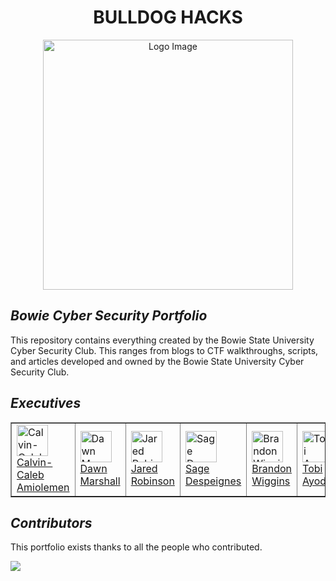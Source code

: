 <h1 align="center">BULLDOG HACKS</h1>

<div align="center">
  <img src="https://github.com/user-attachments/assets/c2251d29-40c6-45f4-af5c-0d46f5f04a10" alt="Logo Image" width="400"/>
</div>

<h2 align="left"><i>Bowie Cyber Security Portfolio</i></h3>
This repository contains everything created by the Bowie State University Cyber Security Club. This ranges from blogs to CTF walkthroughs, scripts, and articles developed and owned by the Bowie State University Cyber Security Club.

<h2 align="left"><i>Executives</i></h3>
<table border="1">
  <tr>
    <td><img src="profile_picture_url" alt="Calvin-Caleb Amiolemen" style="width:50px;height:50px;">
        <br><a href="https://www.linkedin.com/in/calvincaleb/">Calvin-Caleb Amiolemen</a></td>
    <td><img src="profile_picture_url" alt="Dawn Marshall" style="width:50px;height:50px;">
        <br><a href="https://www.linkedin.com/in/dawnmarshall00/">Dawn Marshall</a></td>
    <td><img src="profile_picture_url" alt="Jared Robinson" style="width:50px;height:50px;">
        <br><a href="https://www.linkedin.com/in/jared-robinson1/">Jared Robinson</a></td>
    <td><img src="profile_picture_url" alt="Sage Despeignes" style="width:50px;height:50px;">
        <br><a href="https://www.linkedin.com/in/sage-despeignes/">Sage Despeignes</a></td>
    <td><img src="profile_picture_url" alt="Brandon Wiggins" style="width:50px;height:50px;">
        <br><a href="https://www.linkedin.com/in/brandon-wiggins-812701193/">Brandon Wiggins</a></td>
    <td><img src="profile_picture_url" alt="Tobi Ayodeji" style="width:50px;height:50px;">
        <br><a href="https://www.linkedin.com/in/tobi-ayodeji-9abb51265/">Tobi Ayodeji</a></td>
  </tr>
</table>


<h2 align="left"><i>Contributors</i></h3>
<p>This portfolio exists thanks to all the people who contributed.</p>
<a href="https://github.com/InternetBot/Bulldog-Hacks/graphs/contributors"><img src="https://contrib.rocks/image?repo=InternetBot/Bulldog-Hacks" /></a>
